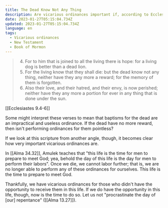```yaml
---
title: The Dead Know Not Any Thing
description: Are vicarious ordinances important if, according to Ecclesiastes, "the dead know not any thing, neither have they any more reward"?
date: 2023-01-27T05:15:04.734Z
updated: 2023-01-27T05:15:04.734Z
language: en
tags:
  - Vicarious ordinances
  - New Testament
  - Book of Mormon
---
```


> 4. For to him that is joined to all the living there is hope: for a living dog is better than a dead lion.
> 5. For the living know that they shall die: but the dead know not any thing, neither have they any more a reward; for the memory of them is forgotten.
> 6. Also their love, and their hatred, and their envy, is now perished; neither have they any more a portion for ever in any thing that is done under the sun.

[[Ecclesiastes 9.4-6]]

Some might interpret these verses to mean that baptisms for the dead are an impractical and useless ordinance. If the dead have no more reward, then isn't performing ordinances for them pointless?

If we look at this scripture from another angle, though, it becomes clear how very important vicarious ordinances are.

In [[Alma 34.32]], Amulek teaches that "this life is the time for men to prepare to meet God; yea, behold the day of this life is the day for men to perform their labors". Once we die, we cannot labor further; that is, we are no longer able to perform any of these ordinances for ourselves. This life is the time to prepare to meet God.

Thankfully, we have vicarious ordinances for those who didn't have the opportunity to receive them in this life. If we do have the opportunity in this life, though, now is the time to do so. Let us not "procrastinate the day of [our] repentance" ([[Alma 13.27]]).
